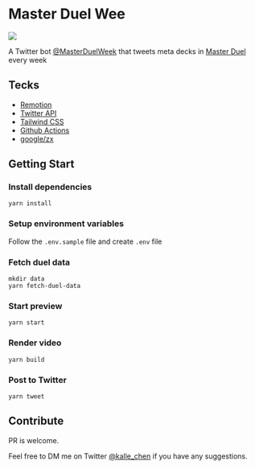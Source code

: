 # Master Duel Wee

![](https://imgur.com/30XeIhp)

A Twitter bot [@MasterDuelWeek](https://twitter.com/masterduelweek) that tweets meta decks in [Master Duel](https://www.konami.com/yugioh/masterduel/us/en/) every week

## Tecks

- [Remotion](https://www.remotion.dev/)
- [Twitter API](https://developer.twitter.com/en/docs/twitter-api)
- [Tailwind CSS](https://tailwindcss.com/)
- [Github Actions](https://github.com/features/actions)
- [google/zx](https://github.com/google/zx)

## Getting Start

### Install dependencies

```console
yarn install
```

### Setup environment variables

Follow the `.env.sample` file and create `.env` file


### Fetch duel data

```console
mkdir data
yarn fetch-duel-data
```

### Start preview

```console
yarn start
```

### Render video

```console
yarn build
```

### Post to Twitter

```
yarn tweet
```

## Contribute

PR is welcome.

Feel free to DM me on Twitter [@kalle_chen](https://twitter.com/kalle_chen) if you have any suggestions.
